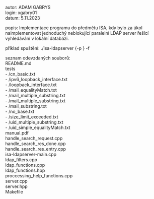 autor: ADAM GABRYS  
login: xgabry01  
datum: 5.11.2023  

popis: Implementace programu do předmětu ISA, kdy bylo za úkol naimplementovat jednoduchý neblokující paralelní LDAP server řešící vyhledávání v lokální databázi.  

příklad spuštění: ./isa-ldapserver {-p <port>} -f <soubor>  

seznam odevzdaných souborů:  
README.md  
tests  
     - /cn_basic.txt  
     - /ipv6_loopback_interface.txt  
     - /loopback_interface.txt  
     - /mail_equalityMatch.txt  
     - /mail_multiple_substring.txt  
     - /mail_multiple_substring.txt  
     - /mail_substring.txt  
     - /no_base.txt  
     - /size_limit_exceeded.txt  
     - /uid_multiple_substring.txt  
     - /uid_simple_equalityMatch.txt  
manual.pdf  
handle_search_request.cpp  
handle_search_res_done.cpp  
handle_search_res_entry.cpp  
isa-ldapserver-main.cpp  
ldap_filters.cpp  
ldap_functions.cpp  
ldap_functions.hpp  
proccessing_help_functions.cpp  
server.cpp  
server.hpp  
Makefile  
